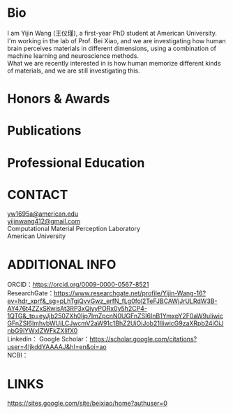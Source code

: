 # Bio
I am Yijin Wang (王仪瑾), a first-year PhD student at American University.  
I'm working in the lab of Prof. Bei Xiao, and we are investigating how human brain perceives materials in different dimensions, using a combination of machine learning and neuroscience methods.  
What we are recently interested in is how human memorize different kinds of materials, and we are still investigating this.  

# Honors & Awards

# Publications

# Professional Education

# CONTACT
yw1695a@american.edu  
yijinwang412@gmail.com  
Computational Material Perception Laboratory   
American University  

# ADDITIONAL INFO
ORCID：https://orcid.org/0009-0000-0567-8521  
ResearchGate：https://www.researchgate.net/profile/Yijin-Wang-16?ev=hdr_xprf&_sg=pLhTgiQvvGwz_erfN_fLg0fol2TeFJBCAWjJrULRdW3B-AY476t4ZZxSKwisAt3RP3xQiyyPORx0y5h2CP4-1QTG&_tp=eyJjb250ZXh0Ijp7ImZpcnN0UGFnZSI6InB1YmxpY2F0aW9uIiwicGFnZSI6ImhvbWUiLCJwcmV2aW91c1BhZ2UiOiJob21lIiwicG9zaXRpb24iOiJnbG9iYWxIZWFkZXIifX0  
Linkedin：
Google Scholar：https://scholar.google.com/citations?user=4IjkddYAAAAJ&hl=en&oi=ao  
NCBI：  

# LINKS
https://sites.google.com/site/beixiao/home?authuser=0
